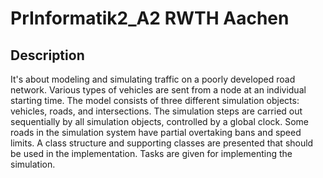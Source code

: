 # PrInformatik2_A2 RWTH Aachen
## Description
It's about modeling and simulating traffic on a poorly developed road network. Various types of vehicles are sent from a node at an individual starting time. The model consists of three different simulation objects: vehicles, roads, and intersections. The simulation steps are carried out sequentially by all simulation objects, controlled by a global clock. Some roads in the simulation system have partial overtaking bans and speed limits. A class structure and supporting classes are presented that should be used in the implementation. Tasks are given for implementing the simulation.
